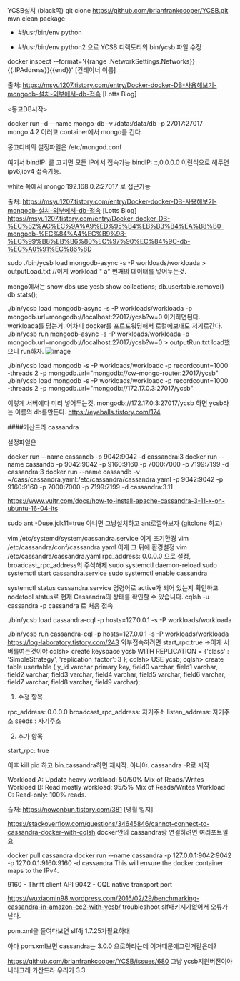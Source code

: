 YCSB설치 
(black쪽)
git clone https://github.com/brianfrankcooper/YCSB.git
mvn clean package




- #!/usr/bin/env python
+ #!/usr/bin/env python2
으로 YCSB 디렉토리의 bin/ycsb 파일 수정


docker inspect --format='{{range .NetworkSettings.Networks}}{{.IPAddress}}{{end}}' [컨테이너 이름]

출처: https://msyu1207.tistory.com/entry/Docker-docker-DB-사용해보기-mongodb-설치-외부에서-db-접속 [Lotts Blog]


<몽고DB시작>

docker run -d --name mongo-db -v /data:/data/db -p 27017:27017 mongo:4.2
이러고 container에서 mongo를 킨다.

몽고디비의 설정파일은
/etc/mongod.conf

여기서 bindIP: 를 고치면 모든 IP에서 접속가능
bindIP: ::,0.0.0.0
이런식으로 해두면 ipv6,ipv4 접속가능.



white 쪽에서
mongo 192.168.0.2:27017
로 접근가능

출처: https://msyu1207.tistory.com/entry/Docker-docker-DB-사용해보기-mongodb-설치-외부에서-db-접속 [Lotts Blog]
<https://msyu1207.tistory.com/entry/Docker-docker-DB-%EC%82%AC%EC%9A%A9%ED%95%B4%EB%B3%B4%EA%B8%B0-mongodb-%EC%84%A4%EC%B9%98-%EC%99%B8%EB%B6%80%EC%97%90%EC%84%9C-db-%EC%A0%91%EC%86%8D>

sudo ./bin/ycsb load mongodb-async -s -P workloads/workloada > outputLoad.txt
//이게 workload " a" 번째의 데이터를 넣어두는것.

mongo에서는
show dbs
use ycsb
show collections;
db.usertable.remove()
db.stats();

 ./bin/ycsb load mongodb-async -s -P workloads/workloada -p mongodb.url=mongodb://localhost:27017/ycsb?w=0
 이거하면된다. workloada를 담는거.
 어차피 docker를 포트포워딩해서 로컬에보내도 저기로간다.
 ./bin/ycsb run mongodb-async -s -P workloads/workloada -p mongodb.url=mongodb://localhost:27017/ycsb?w=0 > outputRun.txt
load했으니 run하자.
![image](https://user-images.githubusercontent.com/47310668/116787627-06e50280-aae0-11eb-8cf0-ce1885d3c6fd.png)

./bin/ycsb load mongodb -s -P workloads/workloadc -p recordcount=1000 -threads 2 -p mongodb.url="mongodb://cw-mongo-router:27017/ycsb"
./bin/ycsb load mongodb -s -P workloads/workloadc -p recordcount=1000 -threads 2 -p mongodb.url="mongodb://172.17.0.3:27017/ycsb"

이렇게 서버에다 미리 넣어두는것.
mongodb://172.17.0.3:27017/ycsb
하면 ycsb라는 이름의 db를만든다. 
<https://eyeballs.tistory.com/174>



####카산드라 cassandra

설정파일은


docker run --name cassandb -p 9042:9042 -d cassandra:3 
docker run --name cassandb -p 9042:9042 -p 9160:9160 -p 7000:7000 -p 7199:7199 -d cassandra:3
docker run --name cassandb -v ~/cass/cassandra.yaml:/etc/cassandra/cassandra.yaml -p 9042:9042 -p 9160:9160 -p 7000:7000 -p 7199:7199 -d cassandra:3.11

https://www.vultr.com/docs/how-to-install-apache-cassandra-3-11-x-on-ubuntu-16-04-lts

sudo ant -Duse.jdk11=true 아니면 그냥설치하고 ant로깔아보자 (gitclone 하고)


vim /etc/systemd/system/cassandra.service 이게 초기환경
vim /etc/cassandra/conf/cassandra.yaml 이게 그 뒤에 환경설정
vim /etc/cassandra/cassandra.yaml
rpc_address: 0.0.0.0 으로 설정,
broadcast_rpc_address의 주석해제
sudo systemctl daemon-reload
sudo systemctl start cassandra.service
sudo systemctl enable cassandra

systemctl status cassandra.service 명령어로 active가 되어 있는지 확인하고 nodetool status로 현재 Cassandra의 상태를 확인할 수 있습니다.
cqlsh -u cassandra -p cassandra 로 처음 접속 

./bin/ycsb load cassandra-cql -p hosts=127.0.0.1 -s -P workloads/workloada

./bin/ycsb run cassandra-cql -p hosts=127.0.0.1 -s -P workloads/workloada
https://log-laboratory.tistory.com/243
외부접속하려면 start_rpc:true ->이게 서버를여는것이야
cqlsh> create keyspace ycsb
    WITH REPLICATION = {'class' : 'SimpleStrategy', 'replication_factor': 3 };
cqlsh> USE ycsb;
cqlsh> create table usertable (
    y_id varchar primary key,
    field0 varchar,
    field1 varchar,
    field2 varchar,
    field3 varchar,
    field4 varchar,
    field5 varchar,
    field6 varchar,
    field7 varchar,
    field8 varchar,
    field9 varchar);

1. 수정 항목 

rpc_address: 0.0.0.0
broadcast_rpc_address: 자기주소
listen_address: 자기주소
seeds : 자기주소
 

2. 추가 항목 

start_rpc: true

이후 kill pid 하고 bin.cassandra하면 재시작.
아니야. cassandra -R로 시작

Workload A: Update heavy workload: 50/50% Mix of Reads/Writes
Workload B: Read mostly workload: 95/5% Mix of Reads/Writes
Workload C: Read-only: 100% reads.

출처: https://nowonbun.tistory.com/381 [명월 일지]


https://stackoverflow.com/questions/34645846/cannot-connect-to-cassandra-docker-with-cqlsh
docker안의 cassandra랑 연결하려면 여러포트필요

docker pull cassandra
docker run --name cassandra -p 127.0.0.1:9042:9042 -p 127.0.0.1:9160:9160   -d cassandra 
This will ensure the docker container maps to the IPv4.

9160 - Thrift client API
9042 - CQL native transport port

<https://wuxiaomin98.wordpress.com/2016/02/29/benchmarking-cassandra-in-amazon-ec2-with-ycsb/>
troubleshoot
slf패키지가없어서 오류가난다. 

pom.xml을 들여다보면 slf4j 1.7.25가필요하대

아마 pom.xml보면 cassandra는 3.0.0 으로하라는데 이거때문에그런거같은데?

<https://github.com/brianfrankcooper/YCSB/issues/680>
그냥 ycsb지원버전이아니라그래 카산드라 우리가 3.3 
